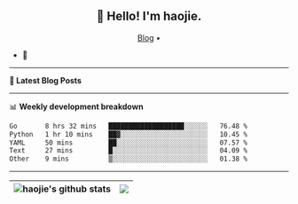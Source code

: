 <h2 align="center">👋 Hello! I'm haojie.</h2>
<p align="center">
  <a href="https://aoyouer.com">Blog</a> •
</p>


- 🔭 


-------

**📝 Latest Blog Posts**


-------

📊 **Weekly development breakdown**
<!--START_SECTION:waka-->

```txt
Go       8 hrs 32 mins   ███████████████████░░░░░░   76.48 %
Python   1 hr 10 mins    ██▓░░░░░░░░░░░░░░░░░░░░░░   10.45 %
YAML     50 mins         ██░░░░░░░░░░░░░░░░░░░░░░░   07.57 %
Text     27 mins         █░░░░░░░░░░░░░░░░░░░░░░░░   04.09 %
Other    9 mins          ▒░░░░░░░░░░░░░░░░░░░░░░░░   01.38 %
```

<!--END_SECTION:waka-->

-------



| <img align="center" src="https://github-readme-stats.vercel.app/api?username=haojie06&show_icons=true&theme=graywhite&show_icons=true&count_private=true&include_all_commits=true&hide_border=true" alt="haojie's github stats" /> | <img align="center" src="https://github-readme-stats.vercel.app/api/top-langs/?username=haojie06&layout=compact&theme=graywhite&hide_border=true&hide=css,html" /> |
| ------------- | ------------- |


